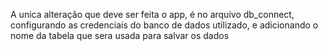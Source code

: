 A unica alteração que deve ser feita o app, é no arquivo db_connect, configurando as credenciais do banco de dados utilizado, e adicionando o nome da tabela que sera usada para salvar os dados
